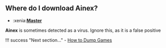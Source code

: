 ## Where do I download Ainex?
* :xenia:**[Master](https://github.com/ainex-project/ainex/releases/latest/ainex-windows.zip)**


**Ainex** is sometimes detected as a virus. Ignore this, as it is a false positive

!!! success "Next section..."
    - [How to Dump Games](dumping.md)
